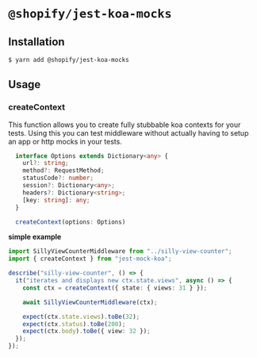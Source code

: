 # `@shopify/jest-koa-mocks`

## Installation

```bash
$ yarn add @shopify/jest-koa-mocks
```

## Usage

### createContext

This function allows you to create fully stubbable koa contexts for your tests. Using this you can test middleware without actually having to setup an app or http mocks in your tests.

```typescript
  interface Options extends Dictionary<any> {
    url?: string;
    method?: RequestMethod;
    statusCode?: number;
    session?: Dictionary<any>;
    headers?: Dictionary<string>;
    [key: string]: any;
  }

  createContext(options: Options)
```

**simple example**

```typescript
import SillyViewCounterMiddleware from "../silly-view-counter";
import { createContext } from "jest-mock-koa";

describe("silly-view-counter", () => {
  it("iterates and displays new ctx.state.views", async () => {
    const ctx = createContext({ state: { views: 31 } });

    await SillyViewCounterMiddleware(ctx);

    expect(ctx.state.views).toBe(32);
    expect(ctx.status).toBe(200);
    expect(ctx.body).toBe({ view: 32 });
  });
});
```
